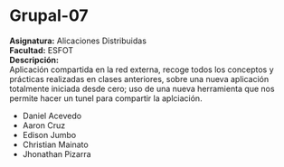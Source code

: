 # Grupal-07
**Asignatura:** Alicaciones Distribuidas\
**Facultad:** ESFOT\
**Descripción:**\
Aplicación compartida en la red externa, recoge todos los conceptos y prácticas realizadas en clases anteriores, sobre una nueva aplicación totalmente iniciada desde cero; uso de una nueva herramienta que nos permite hacer un tunel para compartir la aplciación.
* Daniel Acevedo
* Aaron Cruz
* Edison Jumbo
* Christian Mainato
* Jhonathan Pizarra
